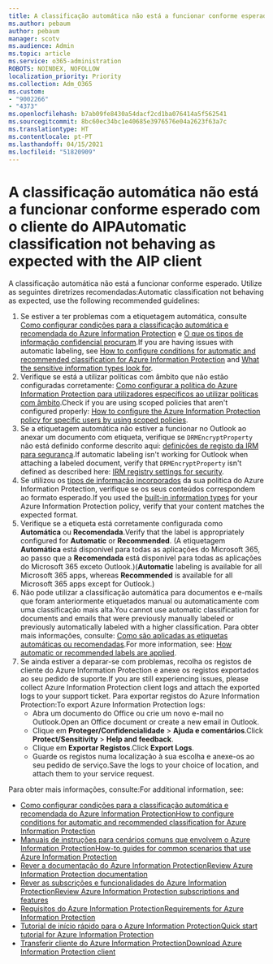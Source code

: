 ```yaml
---
title: A classificação automática não está a funcionar conforme esperado com o cliente do AIP
ms.author: pebaum
author: pebaum
manager: scotv
ms.audience: Admin
ms.topic: article
ms.service: o365-administration
ROBOTS: NOINDEX, NOFOLLOW
localization_priority: Priority
ms.collection: Adm_O365
ms.custom:
- "9002266"
- "4373"
ms.openlocfilehash: b7ab09fe8430a54dacf2cd1ba076414a5f562541
ms.sourcegitcommit: 8bc60ec34bc1e40685e3976576e04a2623f63a7c
ms.translationtype: HT
ms.contentlocale: pt-PT
ms.lasthandoff: 04/15/2021
ms.locfileid: "51820909"
---
```

# <a name="automatic-classification-not-behaving-as-expected-with-the-aip-client"></a><span data-ttu-id="2b7a6-102">A classificação automática não está a funcionar conforme esperado com o cliente do AIP</span><span class="sxs-lookup"><span data-stu-id="2b7a6-102">Automatic classification not behaving as expected with the AIP client</span></span>

<span data-ttu-id="2b7a6-103">A classificação automática não está a funcionar conforme esperado. Utilize as seguintes diretrizes recomendadas:</span><span class="sxs-lookup"><span data-stu-id="2b7a6-103">Automatic classification not behaving as expected, use the following recommended guidelines:</span></span>

1. <span data-ttu-id="2b7a6-104">Se estiver a ter problemas com a etiquetagem automática, consulte [Como configurar condições para a classificação automática e recomendada do Azure Information Protection](https://docs.microsoft.com/azure/information-protection/configure-policy-classification) e [O que os tipos de informação confidencial procuram](https://docs.microsoft.com/microsoft-365/compliance/sensitive-information-type-entity-definitions).</span><span class="sxs-lookup"><span data-stu-id="2b7a6-104">If you are having issues with automatic labeling, see [How to configure conditions for automatic and recommended classification for Azure Information Protection](https://docs.microsoft.com/azure/information-protection/configure-policy-classification) and [What the sensitive information types look for](https://docs.microsoft.com/microsoft-365/compliance/sensitive-information-type-entity-definitions).</span></span>
2. <span data-ttu-id="2b7a6-105">Verifique se está a utilizar políticas com âmbito que não estão configuradas corretamente: [Como configurar a política do Azure Information Protection para utilizadores específicos ao utilizar políticas com âmbito](https://docs.microsoft.com/azure/information-protection/configure-policy-scope).</span><span class="sxs-lookup"><span data-stu-id="2b7a6-105">Check if you are using scoped policies that aren't configured properly: [How to configure the Azure Information Protection policy for specific users by using scoped policies](https://docs.microsoft.com/azure/information-protection/configure-policy-scope).</span></span>
3. <span data-ttu-id="2b7a6-106">Se a etiquetagem automática não estiver a funcionar no Outlook ao anexar um documento com etiqueta, verifique se `DRMEncryptProperty` não está definido conforme descrito aqui: [definições de registo da IRM para segurança](https://docs.microsoft.com/deployoffice/security/protect-sensitive-messages-and-documents-by-using-irm-in-office#office-2016-irm-registry-key-options).</span><span class="sxs-lookup"><span data-stu-id="2b7a6-106">If automatic labeling isn't working for Outlook when attaching a labeled document, verify that `DRMEncryptProperty` isn't defined as described here: [IRM registry settings for security](https://docs.microsoft.com/deployoffice/security/protect-sensitive-messages-and-documents-by-using-irm-in-office#office-2016-irm-registry-key-options).</span></span>
4. <span data-ttu-id="2b7a6-107">Se utilizou os [tipos de informação incorporados](https://support.office.com/article/What-the-sensitive-information-types-look-for-fd505979-76be-4d9f-b459-abef3fc9e86b) da sua política do Azure Information Protection, verifique se os seus conteúdos correspondem ao formato esperado.</span><span class="sxs-lookup"><span data-stu-id="2b7a6-107">If you used the [built-in information types](https://support.office.com/article/What-the-sensitive-information-types-look-for-fd505979-76be-4d9f-b459-abef3fc9e86b) for your Azure Information Protection policy, verify that your content matches the expected format.</span></span>
5. <span data-ttu-id="2b7a6-108">Verifique se a etiqueta está corretamente configurada como **Automática** ou **Recomendada**.</span><span class="sxs-lookup"><span data-stu-id="2b7a6-108">Verify that the label is appropriately configured for **Automatic** or **Recommended**.</span></span> <span data-ttu-id="2b7a6-109">(A etiquetagem **Automática** está disponível para todas as aplicações do Microsoft 365, ao passo que a **Recomendada** está disponível para todas as aplicações do Microsoft 365 exceto Outlook.)</span><span class="sxs-lookup"><span data-stu-id="2b7a6-109">(**Automatic** labeling is available for all Microsoft 365 apps, whereas **Recommended** is available for all Microsoft 365 apps except for Outlook.)</span></span>
6. <span data-ttu-id="2b7a6-110">Não pode utilizar a classificação automática para documentos e e-mails que foram anteriormente etiquetados manual ou automaticamente com uma classificação mais alta.</span><span class="sxs-lookup"><span data-stu-id="2b7a6-110">You cannot use automatic classification for documents and emails that were previously manually labeled or previously automatically labeled with a higher classification.</span></span>  <span data-ttu-id="2b7a6-111">Para obter mais informações, consulte: [Como são aplicadas as etiquetas automáticas ou recomendadas](https://docs.microsoft.com/azure/information-protection/configure-policy-classification#how-automatic-or-recommended-labels-are-applied).</span><span class="sxs-lookup"><span data-stu-id="2b7a6-111">For more information, see: [How automatic or recommended labels are applied](https://docs.microsoft.com/azure/information-protection/configure-policy-classification#how-automatic-or-recommended-labels-are-applied).</span></span>
7. <span data-ttu-id="2b7a6-112">Se ainda estiver a deparar-se com problemas, recolha os registos de cliente do Azure Information Protection e anexe os registos exportados ao seu pedido de suporte.</span><span class="sxs-lookup"><span data-stu-id="2b7a6-112">If you are still experiencing issues, please collect Azure Information Protection client logs and attach the exported logs to your support ticket.</span></span> <span data-ttu-id="2b7a6-113">Para exportar registos do Azure Information Protection:</span><span class="sxs-lookup"><span data-stu-id="2b7a6-113">To export Azure Information Protection logs:</span></span>
    - <span data-ttu-id="2b7a6-114">Abra um documento do Office ou crie um novo e-mail no Outlook.</span><span class="sxs-lookup"><span data-stu-id="2b7a6-114">Open an Office document or create a new email in Outlook.</span></span>
    - <span data-ttu-id="2b7a6-115">Clique em **Proteger/Confidencialidade** > **Ajuda e comentários**.</span><span class="sxs-lookup"><span data-stu-id="2b7a6-115">Click **Protect/Sensitivity** > **Help and feedback**.</span></span>
    - <span data-ttu-id="2b7a6-116">Clique em **Exportar Registos**.</span><span class="sxs-lookup"><span data-stu-id="2b7a6-116">Click **Export Logs**.</span></span>
    - <span data-ttu-id="2b7a6-117">Guarde os registos numa localização à sua escolha e anexe-os ao seu pedido de serviço.</span><span class="sxs-lookup"><span data-stu-id="2b7a6-117">Save the logs to your choice of location, and attach them to your service request.</span></span>

<span data-ttu-id="2b7a6-118">Para obter mais informações, consulte:</span><span class="sxs-lookup"><span data-stu-id="2b7a6-118">For additional information, see:</span></span>

- [<span data-ttu-id="2b7a6-119">Como configurar condições para a classificação automática e recomendada do Azure Information Protection</span><span class="sxs-lookup"><span data-stu-id="2b7a6-119">How to configure conditions for automatic and recommended classification for Azure Information Protection</span></span>](https://docs.microsoft.com/azure/information-protection/configure-policy-classification)
- [<span data-ttu-id="2b7a6-120">Manuais de instruções para cenários comuns que envolvem o Azure Information Protection</span><span class="sxs-lookup"><span data-stu-id="2b7a6-120">How-to guides for common scenarios that use Azure Information Protection</span></span>](https://docs.microsoft.com/azure/information-protection/how-to-guides)
- [<span data-ttu-id="2b7a6-121">Rever a documentação do Azure Information Protection</span><span class="sxs-lookup"><span data-stu-id="2b7a6-121">Review Azure Information Protection documentation</span></span>](https://docs.microsoft.com/azure/information-protection/what-is-information-protection)
- [<span data-ttu-id="2b7a6-122">Rever as subscrições e funcionalidades do Azure Information Protection</span><span class="sxs-lookup"><span data-stu-id="2b7a6-122">Review Azure Information Protection subscriptions and features</span></span>](https://azure.microsoft.com/pricing/details/information-protection)
- [<span data-ttu-id="2b7a6-123">Requisitos do Azure Information Protection</span><span class="sxs-lookup"><span data-stu-id="2b7a6-123">Requirements for Azure Information Protection</span></span>](https://docs.microsoft.com/azure/information-protection/get-started/requirements)
- [<span data-ttu-id="2b7a6-124">Tutorial de início rápido para o Azure Information Protection</span><span class="sxs-lookup"><span data-stu-id="2b7a6-124">Quick start tutorial for Azure Information Protection</span></span>](https://docs.microsoft.com/azure/information-protection/get-started/infoprotect-quick-start-tutorial)
- [<span data-ttu-id="2b7a6-125">Transferir cliente do Azure Information Protection</span><span class="sxs-lookup"><span data-stu-id="2b7a6-125">Download Azure Information Protection client</span></span>](https://www.microsoft.com/download/details.aspx?id=53018)
